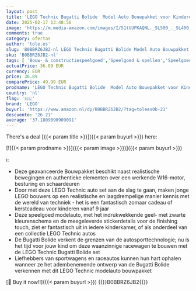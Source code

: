 ```yaml
---
layout: post
title: 'LEGO Technic Bugatti Bolide  Model Auto Bouwpakket voor Kinderen met Speelgoed  Uniek Collector s Item  Raceauto om te Verzamelen  Cadeau voor Jongens  Meisjes en Tieners 42151'
date: 2025-02-17 13:48:56
image: 'https://m.media-amazon.com/images/I/51tUUPKAQNL._SL500_._SL400_.jpg'
comments: true
category: ofertas
author: 'tole.es'
slug: 'B0BBRZ6JB2-nl LEGO Technic Bugatti Bolide Model Auto Bouwpakket voor...'
sku: 'B0BBRZ6JB2-nl'
tags: [ 'Bouw- & constructiespeelgoed','Speelgoed & spellen','Speelgoedbouwsets','lego','🇳🇱', ]
actualPrice: 36.89 EUR
currency: EUR
price: 36.89
comparePrice: 49.99 EUR
prodname: 'LEGO Technic Bugatti Bolide  Model Auto Bouwpakket voor Kinderen met Speelgoed  Uniek Collector s Item  Raceauto om te Verzamelen  Cadeau voor Jongens  Meisjes en Tieners 42151'
country: 'nl'
flag: '🇳🇱'
brand: 'LEGO'
buyurl: 'https://www.amazon.nl/dp/B0BBRZ6JB2/?tag=tolees0b-21'
descuento: '26.21'
average: '37.1809090909091'
---
```


There's a deal [{{< param title >}}]({{< param buyurl >}})  here:

[![{{< param prodname >}}]({{< param image >}})]({{< param buyurl >}})

ℹ️:

- Deze geavanceerde Bouwpakket beschikt naast realistische bewegingen en authentieke elementen over een werkende W16-motor, besturing en schaardeuren
- Door met deze LEGO Technic auto set aan de slag te gaan, maken jonge LEGO bouwers op een realistische en laagdrempelige manier kennis met de wereld van techniek - het is een fantastisch zomaar cadeau of kerstcadeau voor kinderen vanaf 9 jaar
- Deze speelgoed modelauto, met het indrukwekkende geel- met zwarte kleurenschema en de meegeleverde stickerdetails voor de finishing touch, ziet er fantastisch uit in iedere kinderkamer, of als onderdeel van een collectie LEGO Technic autos
- De Bugatti Bolide verkent de grenzen van de autosporttechnologie; nu is het tijd voor jouw kind om deze waanzinnige racewagen te bouwen met de LEGO Technic Bugatti Bolide set
- Liefhebbers van sportwagens en raceautos kunnen hun hart ophalen wanneer ze het adembenemende ontwerp van de Bugatti Bolide verkennen met dit LEGO Technic modelauto bouwpakket

[🛒 Buy it now!!]({{< param buyurl >}})
{{<world>}}B0BBRZ6JB2{{</world>}}
